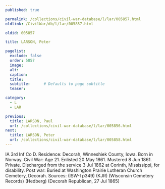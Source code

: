 ```yaml
---
published: true

permalink: /collections/civil-war-database/l/lar/005857.html
oldlink: /CivilWar/db/l/lar/005857.html

oldid: 005857

title: LARSON, Peter

pagelist:
  exclude: false
  order: 5857
  image: 
  alt:
  caption:
  title:
  subtitle:      # Defaults to page subtitle
  teaser:

category: 
  - L 
  - LAR

previous:
  title: LARSON, Paul
  url: /collections/civil-war-database/l/lar/005856.html  
next:
  title: LARSON, Peter
  url: /collections/civil-war-database/l/lar/005858.html   
---
```

IA 3rd Inf Co D. Residence: Decorah, Winneshiek County, Iowa. Born in Norway. Civil War: Age 21. Enlisted 20 May 1861. Mustered 8 Jun 1861. Private. Discharged from the service 3 Jul 1862 at Corinth, Mississippi, for disability. Post war: Buried at Washington Prairie Lutheran Church Cemetery, Decorah. Sources: (ISW-I p349) (KJR) (Wisconsin Cemetery Records) (Hedberg) (Decorah Republican, 27 Jul 1865)